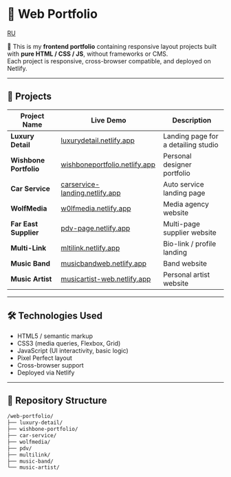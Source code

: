 # 🎨 Web Portfolio

[RU](README_RU.md)

🧩 This is my **frontend portfolio** containing responsive layout projects built with **pure HTML / CSS / JS**, without frameworks or CMS.  
Each project is responsive, cross-browser compatible, and deployed on Netlify.

---

## 🚀 Projects

| Project Name           | Live Demo                                                                | Description                         |
| ---------------------- | ------------------------------------------------------------------------ | ----------------------------------- |
| **Luxury Detail**      | [luxurydetail.netlify.app](https://luxurydetail.netlify.app)             | Landing page for a detailing studio |
| **Wishbone Portfolio** | [wishboneportfolio.netlify.app](https://wishboneportfolio.netlify.app)   | Personal designer portfolio         |
| **Car Service**        | [carservice-landing.netlify.app](https://carservice-landing.netlify.app) | Auto service landing page           |
| **WolfMedia**          | [w0lfmedia.netlify.app](https://w0lfmedia.netlify.app/)                  | Media agency website                |
| **Far East Supplier**  | [pdv-page.netlify.app](https://pdv-page.netlify.app)                     | Multi-page supplier website         |
| **Multi-Link**         | [mltilink.netlify.app](https://mltilink.netlify.app/)                    | Bio-link / profile landing          |
| **Music Band**         | [musicbandweb.netlify.app](https://musicbandweb.netlify.app/)            | Band website                        |
| **Music Artist**       | [musicartist-web.netlify.app](https://musicartist-web.netlify.app/)      | Personal artist website             |

---

## 🛠️ Technologies Used

- HTML5 / semantic markup
- CSS3 (media queries, Flexbox, Grid)
- JavaScript (UI interactivity, basic logic)
- Pixel Perfect layout
- Cross-browser support
- Deployed via Netlify

---

## 📁 Repository Structure

```bash
/web-portfolio/
├── luxury-detail/
├── wishbone-portfolio/
├── car-service/
├── wolfmedia/
├── pdv/
├── multilink/
├── music-band/
└── music-artist/
```
